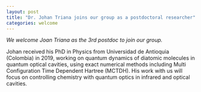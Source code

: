 ```yaml
---
layout: post
title: "Dr. Johan Triana joins our group as a postdoctoral researcher"
categories: welcome
---
```


*We welcome Joan Triana as the 3rd postdoc to join our group.*

Johan received his PhD in Physics from Universidad de Antioquia (Colombia) in 2019, working on quantum dynamics of diatomic molecules in quantum optical cavities, using exact numerical methods including Multi Configuration Time Dependent Hartree (MCTDH). His work with us will focus on controlling chemistry with quantum optics in infrared and optical cavities. 